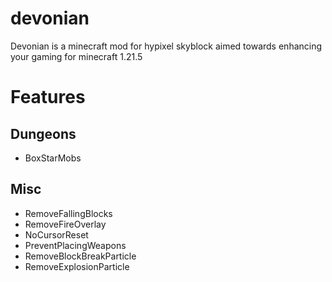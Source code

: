 # devonian
Devonian is a minecraft mod for hypixel skyblock aimed towards enhancing your gaming for minecraft 1.21.5

# Features
## Dungeons
* BoxStarMobs
## Misc
* RemoveFallingBlocks
* RemoveFireOverlay
* NoCursorReset
* PreventPlacingWeapons
* RemoveBlockBreakParticle
* RemoveExplosionParticle